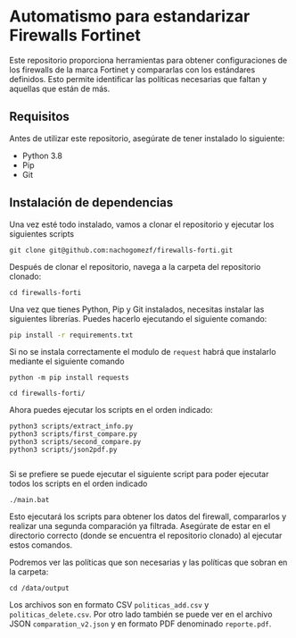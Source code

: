 # Automatismo para estandarizar Firewalls Fortinet

Este repositorio proporciona herramientas para obtener configuraciones de los firewalls de la marca Fortinet y compararlas con los estándares definidos. Esto permite identificar las políticas necesarias que faltan y aquellas que están de más.

## Requisitos

Antes de utilizar este repositorio, asegúrate de tener instalado lo siguiente:

- Python 3.8
- Pip
- Git

## Instalación de dependencias



Una vez esté todo instalado, vamos a clonar el repositorio y ejecutar los siguientes scripts

````
git clone git@github.com:nachogomezf/firewalls-forti.git
````

Después de clonar el repositorio, navega a la carpeta del repositorio clonado:

````
cd firewalls-forti
````
Una vez que tienes Python, Pip y Git instalados, necesitas instalar las siguientes librerías. Puedes hacerlo ejecutando el siguiente comando:

```bash
pip install -r requirements.txt
````
Si no se instala correctamente el modulo de `request` habrá que instalarlo mediante el siguiente comando

````
python -m pip install requests

`````
````
cd firewalls-forti/
````

Ahora puedes ejecutar los scripts en el orden indicado:



````
python3 scripts/extract_info.py
python3 scripts/first_compare.py
python3 scripts/second_compare.py
python3 scripts/json2pdf.py


````

Si se prefiere se puede ejecutar el siguiente script para poder ejecutar todos los scripts en el orden indicado

````
./main.bat
````

Esto ejecutará los scripts para obtener los datos del firewall, compararlos y realizar una segunda comparación ya filtrada. Asegúrate de estar en el directorio correcto (donde se encuentra el repositorio clonado) al ejecutar estos comandos.

Podremos ver las políticas que son necesarias y las políticas que sobran en la carpeta:

````
cd /data/output
````
Los archivos son en formato CSV ``politicas_add.csv`` y ``politicas_delete.csv``. Por otro lado también se puede ver en el archivo JSON ``comparation_v2.json`` y en formato PDF denominado ``reporte.pdf``.
